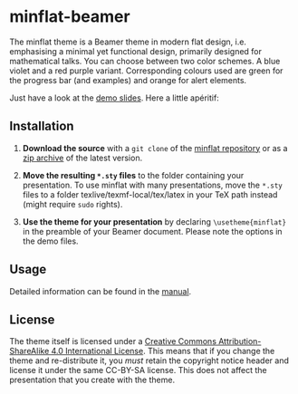 # minflat-beamer

The minflat theme is a Beamer theme in modern flat design, i.e. emphasising a minimal yet functional design, primarily designed for mathematical talks. You can choose between two color schemes. A blue violet and a red purple variant. Corresponding colours used are green for the progress bar (and examples) and orange for alert elements.

Just have a look at the [demo slides][]. Here a little apéritif:


## Installation

1. **Download the source** with a `git clone` of the [minflat repository](https://https://github.com/vipowueb/minflat-beamer) or as a [zip archive]() of the latest version.

2. **Move the resulting `*.sty` files** to the folder containing your
   presentation. To use minflat with many presentations, move the `*.sty` 
   files to a folder texlive/texmf-local/tex/latex in your TeX path instead (might require
   `sudo` rights).

4. **Use the theme for your presentation** by declaring `\usetheme{minflat}` in
    the preamble of your Beamer document. Please note the options in the demo files.


## Usage

Detailed information can be found in the [manual][].

## License

The theme itself is licensed under a [Creative Commons Attribution-ShareAlike
4.0 International License](http://creativecommons.org/licenses/by-sa/4.0/). This
means that if you change the theme and re-distribute it, you *must* retain the
copyright notice header and license it under the same CC-BY-SA license. This
does not affect the presentation that you create with the theme.


[demo slides]: https://github.com/vipowueb/minflat-beamer/blob/master/minflat.pdf
[manual]: https://github.com/vipowueb/minflat-beamer/blob/master/minflat.pdf
